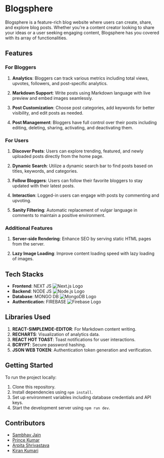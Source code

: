 # Blogsphere

Blogsphere is a feature-rich blog website where users can create, share, and explore blog posts. Whether you're a content creator looking to share your ideas or a user seeking engaging content, Blogsphere has you covered with its array of functionalities.

## Features

### For Bloggers

1. **Analytics**: Bloggers can track various metrics including total views, upvotes, followers, and post-specific analytics.
   
2. **Markdown Support**: Write posts using Markdown language with live preview and embed images seamlessly.

3. **Post Customization**: Choose post categories, add keywords for better visibility, and edit posts as needed.

4. **Post Management**: Bloggers have full control over their posts including editing, deleting, sharing, activating, and deactivating them.

### For Users

1. **Discover Posts**: Users can explore trending, featured, and newly uploaded posts directly from the home page.

2. **Dynamic Search**: Utilize a dynamic search bar to find posts based on titles, keywords, and categories.

3. **Follow Bloggers**: Users can follow their favorite bloggers to stay updated with their latest posts.

4. **Interaction**: Logged-in users can engage with posts by commenting and upvoting.

5. **Sanity Filtering**: Automatic replacement of vulgar language in comments to maintain a positive environment.

### Additional Features

1. **Server-side Rendering**: Enhance SEO by serving static HTML pages from the server.

2. **Lazy Image Loading**: Improve content loading speed with lazy loading of images.

## Tech Stacks

- **Frontend**: NEXT JS ![Next.js Logo](https://simpleicons.org/icons/next-dot-js.svg)
- **Backend**: NODE JS ![Node.js Logo](https://simpleicons.org/icons/node-dot-js.svg)
- **Database**: MONGO DB ![MongoDB Logo](https://simpleicons.org/icons/mongodb.svg)
- **Authentication**: FIREBASE ![Firebase Logo](https://simpleicons.org/icons/firebase.svg)

## Libraries Used

1. **REACT-SIMPLEMDE-EDITOR**: For Markdown content writing.
2. **RECHARTS**: Visualization of analytics data.
3. **REACT HOT TOAST**: Toast notifications for user interactions.
4. **BCRYPT**: Secure password hashing.
5. **JSON WEB TOKEN**: Authentication token generation and verification.

## Getting Started

To run the project locally:

1. Clone this repository.
2. Install dependencies using `npm install`.
3. Set up environment variables including database credentials and API keys.
4. Start the development server using `npm run dev`.

## Contributors

- [Sambhav Jain](https://github.com/samjain233)
- [Prince Kumar](https://github.com/Prince1046)
- [Arpita Shrivastava](https://github.com/Arpita2025)
- [Kiran Kumari](https://github.com/Kiran4560)
